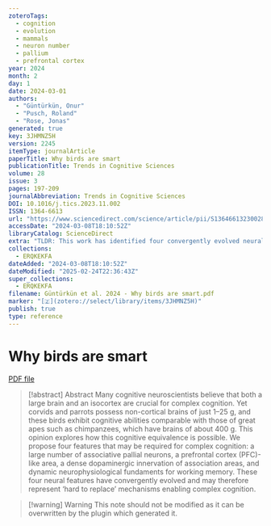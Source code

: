```yaml
---
zoteroTags:
  - cognition
  - evolution
  - mammals
  - neuron number
  - pallium
  - prefrontal cortex
year: 2024
month: 2
day: 1
date: 2024-03-01
authors:
  - "Güntürkün, Onur"
  - "Pusch, Roland"
  - "Rose, Jonas"
generated: true
key: 3JHMNZ5H
version: 2245
itemType: journalArticle
paperTitle: Why birds are smart
publicationTitle: Trends in Cognitive Sciences
volume: 28
issue: 3
pages: 197-209
journalAbbreviation: Trends in Cognitive Sciences
DOI: 10.1016/j.tics.2023.11.002
ISSN: 1364-6613
url: "https://www.sciencedirect.com/science/article/pii/S1364661323002814"
accessDate: "2024-03-08T18:10:52Z"
libraryCatalog: ScienceDirect
extra: "TLDR: This work has identified four convergently evolved neural features of smart birds and mammals: many associative pallial neurons, a pallial area that overtakes functions of the mammalian prefrontal cortex, dense dopaminergic innervation of associative pallial areas, and flexible neural fundaments of working memory."
collections:
  - ERQKEKFA
dateAdded: "2024-03-08T18:10:52Z"
dateModified: "2025-02-24T22:36:43Z"
super_collections:
  - ERQKEKFA
filename: Güntürkün et al. 2024 - Why birds are smart.pdf
marker: "[🇿](zotero://select/library/items/3JHMNZ5H)"
publish: true
type: reference
---
```

# Why birds are smart

[PDF file](/Papers/PDFs/Güntürkün%20et%20al.%202024%20-%20Why%20birds%20are%20smart.pdf)

> [!abstract] Abstract
> Many cognitive neuroscientists believe that both a large brain and an isocortex are crucial for complex cognition. Yet corvids and parrots possess non-cortical brains of just 1–25 g, and these birds exhibit cognitive abilities comparable with those of great apes such as chimpanzees, which have brains of about 400 g. This opinion explores how this cognitive equivalence is possible. We propose four features that may be required for complex cognition: a large number of associative pallial neurons, a prefrontal cortex (PFC)-like area, a dense dopaminergic innervation of association areas, and dynamic neurophysiological fundaments for working memory. These four neural features have convergently evolved and may therefore represent ‘hard to replace’ mechanisms enabling complex cognition.

>[!warning] Warning
> This note should not be modified as it can be overwritten by the plugin which generated it.

